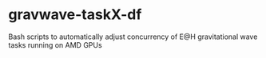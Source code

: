 # gravwave-taskX-df
Bash scripts to automatically adjust concurrency of E@H gravitational wave tasks running on AMD GPUs

